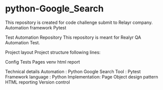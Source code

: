# python-Google_Search
This repository is created for code challenge submit to Relayr company. Automation framework Pytest 


Test Automation Repository
This repository is meant for Realyr QA Automation Test.


Project layout
Project structure following lines:

Config
Tests
Pages
venv
html report


Technical details
Automation : Python Google Search
Tool : Pytest Framework
language : Python
Implementation: Page Object design pattern
HTML reporting
Version control
